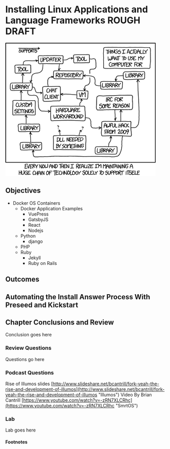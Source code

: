 # Installing Linux Applications and Language Frameworks ROUGH DRAFT
![*Creating technology to support technology.*](images/Chapter-Header/Chapter-14/tech_loops-2.png "Tech Loops")

## Objectives

* Docker OS Containers
  * Docker Application Examples
    + VuePress
    + GatsbyJS
    + React
    + Nodejs
  * Python
    + django
  * PHP
  * Ruby
     + Jekyll
     + Ruby on Rails
  

## Outcomes


## Automating the Install Answer Process With Preseed and Kickstart  


## Chapter Conclusions and Review

  Conclusion goes here

### Review Questions

  Questions go here

### Podcast Questions

Rise of Illumos slides [http://www.slideshare.net/bcantrill/fork-yeah-the-rise-and-development-of-illumos](http://www.slideshare.net/bcantrill/fork-yeah-the-rise-and-development-of-illumos "Illumos")
Video By Brian Cantrill [https://www.youtube.com/watch?v=-zRN7XLCRhc](https://www.youtube.com/watch?v=-zRN7XLCRhc "SmrtOS")

### Lab

 Lab goes here

#### Footnotes
